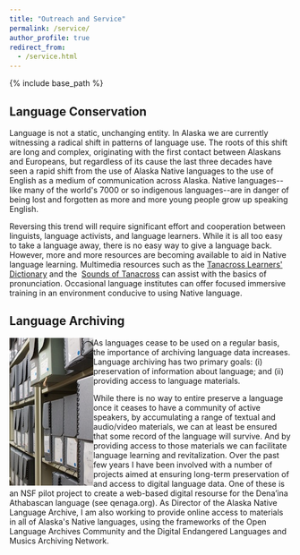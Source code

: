 ```yaml
---
title: "Outreach and Service"
permalink: /service/
author_profile: true
redirect_from:
  - /service.html
---
```


{% include base_path %}


## Language Conservation

Language is not a static, unchanging entity. In Alaska we are currently witnessing a radical shift in patterns of language use. The roots of this shift are long and complex, originating with the first contact between Alaskans and Europeans, but regardless of its cause the last three decades have seen a rapid shift from the use of Alaska Native languages to the use of English as a medium of communication across Alaska. Native languages--like many of the world's 7000 or so indigenous languages--are in danger of being lost and forgotten as more and more young people grow up speaking English.  

Reversing this trend will require significant effort and cooperation between linguists, language activists, and language learners. While it is all too easy to take a language away, there is no easy way to give a language back. However, more and more resources are becoming available to aid in Native language learning. Multimedia resources such as the [Tanacross Learners' Dictionary](http://www.uaf.edu/anlc/tanacross/tld) and the  [Sounds of Tanacross](http://www.uaf.edu/anlc/tanacross/tss) can assist with the basics of pronunciation. Occasional language institutes can offer focused immersive training in an environment conducive to using Native language.


## Language Archiving

<img src="../images/archiveboxes.jpg" align="left">
  As languages cease to be used on a regular basis, the importance of archiving language data increases. Language archiving has two primary goals: (i) preservation of information about language; and (ii) providing access to language materials.

While there is no way to entire preserve a language once it ceases to have a community of active speakers, by accumulating a range of textual and audio/video materials, we can at least be ensured that some record of the language will survive. And by providing access to those materials we can facilitate language learning and revitalization.
Over the past few years I have been involved with a number of projects aimed at ensuring long-term preservation of and access to digital language data. One of these is an NSF pilot project to create a web-based digital resourse for the Dena’ina Athabascan language (see qenaga.org). As Director of the Alaska Native Language Archive, I am also working to provide online access to materials in all of Alaska's Native languages, using the frameworks of the Open Language Archives Community and the Digital Endangered Languages and Musics Archiving Network.
